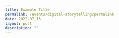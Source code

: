 ```yaml
---
title: Example Title
permalink: /events/digital-storytelling/permalink
date: 2022-07-15
layout: post
description: ""
---
```

